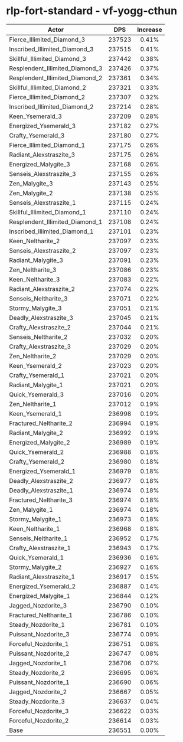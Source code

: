 # rlp-fort-standard - vf-yogg-cthun
| Actor | DPS | Increase |
|---|:---:|:---:|
|Fierce_Illimited_Diamond_3|237523|0.41%|
|Inscribed_Illimited_Diamond_3|237515|0.41%|
|Skillful_Illimited_Diamond_3|237442|0.38%|
|Resplendent_Illimited_Diamond_3|237426|0.37%|
|Resplendent_Illimited_Diamond_2|237361|0.34%|
|Skillful_Illimited_Diamond_2|237321|0.33%|
|Fierce_Illimited_Diamond_2|237307|0.32%|
|Inscribed_Illimited_Diamond_2|237214|0.28%|
|Keen_Ysemerald_3|237209|0.28%|
|Energized_Ysemerald_3|237182|0.27%|
|Crafty_Ysemerald_3|237180|0.27%|
|Fierce_Illimited_Diamond_1|237175|0.26%|
|Radiant_Alexstraszite_3|237175|0.26%|
|Energized_Malygite_3|237168|0.26%|
|Senseis_Alexstraszite_3|237155|0.26%|
|Zen_Malygite_3|237143|0.25%|
|Zen_Malygite_2|237138|0.25%|
|Senseis_Alexstraszite_1|237115|0.24%|
|Skillful_Illimited_Diamond_1|237110|0.24%|
|Resplendent_Illimited_Diamond_1|237108|0.24%|
|Inscribed_Illimited_Diamond_1|237101|0.23%|
|Keen_Neltharite_2|237097|0.23%|
|Senseis_Alexstraszite_2|237097|0.23%|
|Radiant_Malygite_3|237091|0.23%|
|Zen_Neltharite_3|237086|0.23%|
|Keen_Neltharite_3|237083|0.22%|
|Radiant_Alexstraszite_2|237074|0.22%|
|Senseis_Neltharite_3|237071|0.22%|
|Stormy_Malygite_3|237051|0.21%|
|Deadly_Alexstraszite_3|237045|0.21%|
|Crafty_Alexstraszite_2|237044|0.21%|
|Senseis_Neltharite_2|237032|0.20%|
|Crafty_Alexstraszite_3|237029|0.20%|
|Zen_Neltharite_2|237029|0.20%|
|Keen_Ysemerald_2|237023|0.20%|
|Crafty_Ysemerald_1|237021|0.20%|
|Radiant_Malygite_1|237021|0.20%|
|Quick_Ysemerald_3|237016|0.20%|
|Zen_Neltharite_1|237012|0.19%|
|Keen_Ysemerald_1|236998|0.19%|
|Fractured_Neltharite_2|236994|0.19%|
|Radiant_Malygite_2|236992|0.19%|
|Energized_Malygite_2|236989|0.19%|
|Quick_Ysemerald_2|236988|0.18%|
|Crafty_Ysemerald_2|236980|0.18%|
|Energized_Ysemerald_1|236979|0.18%|
|Deadly_Alexstraszite_2|236977|0.18%|
|Deadly_Alexstraszite_1|236974|0.18%|
|Fractured_Neltharite_3|236974|0.18%|
|Zen_Malygite_1|236974|0.18%|
|Stormy_Malygite_1|236973|0.18%|
|Keen_Neltharite_1|236968|0.18%|
|Senseis_Neltharite_1|236952|0.17%|
|Crafty_Alexstraszite_1|236943|0.17%|
|Quick_Ysemerald_1|236936|0.16%|
|Stormy_Malygite_2|236927|0.16%|
|Radiant_Alexstraszite_1|236917|0.15%|
|Energized_Ysemerald_2|236887|0.14%|
|Energized_Malygite_1|236844|0.12%|
|Jagged_Nozdorite_3|236790|0.10%|
|Fractured_Neltharite_1|236786|0.10%|
|Steady_Nozdorite_1|236781|0.10%|
|Puissant_Nozdorite_3|236774|0.09%|
|Forceful_Nozdorite_1|236751|0.08%|
|Puissant_Nozdorite_2|236747|0.08%|
|Jagged_Nozdorite_1|236706|0.07%|
|Steady_Nozdorite_2|236695|0.06%|
|Puissant_Nozdorite_1|236690|0.06%|
|Jagged_Nozdorite_2|236667|0.05%|
|Steady_Nozdorite_3|236637|0.04%|
|Forceful_Nozdorite_3|236622|0.03%|
|Forceful_Nozdorite_2|236614|0.03%|
|Base|236551|0.00%|
